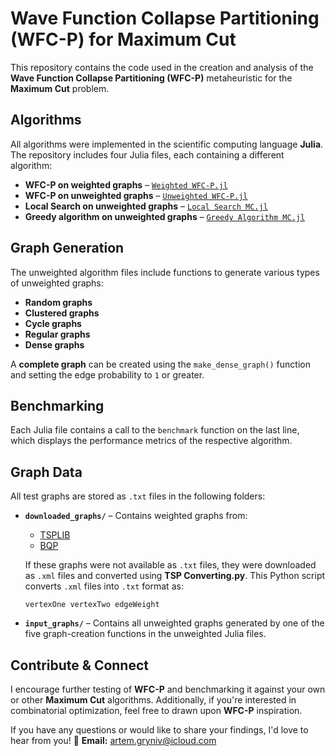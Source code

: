 # Wave Function Collapse Partitioning (WFC-P) for Maximum Cut

This repository contains the code used in the creation and analysis of the **Wave Function Collapse Partitioning (WFC-P)** metaheuristic for the **Maximum Cut** problem. <!-- The full research paper can be found [here](link-to-paper). -->

## Algorithms

All algorithms were implemented in the scientific computing language **Julia**. The repository includes four Julia files, each containing a different algorithm:

- **WFC-P on weighted graphs** – [`Weighted WFC-P.jl`](https://github.com/ArtemGryniv/Wave-Function-Collapse-Partitioning/blob/322002d73a3dd7b12f5f0102ec4251224bf5983e/Weighted%20WFC-P.jl)
- **WFC-P on unweighted graphs** – [`Unweighted WFC-P.jl`](https://github.com/ArtemGryniv/Wave-Function-Collapse-Partitioning/blob/322002d73a3dd7b12f5f0102ec4251224bf5983e/Unweighted%20WFC-P.jl)
- **Local Search on unweighted graphs** – [`Local Search MC.jl`](https://github.com/ArtemGryniv/Wave-Function-Collapse-Partitioning/blob/322002d73a3dd7b12f5f0102ec4251224bf5983e/Local%20Search%20MC.jl)
- **Greedy algorithm on unweighted graphs** – [`Greedy Algorithm MC.jl`](https://github.com/ArtemGryniv/Wave-Function-Collapse-Partitioning/blob/322002d73a3dd7b12f5f0102ec4251224bf5983e/Greedy%20Algorithm%20MC.jl)

## Graph Generation

The unweighted algorithm files include functions to generate various types of unweighted graphs:
- **Random graphs**
- **Clustered graphs**
- **Cycle graphs**
- **Regular graphs**
- **Dense graphs**

A **complete graph** can be created using the `make_dense_graph()` function and setting the edge probability to `1` or greater.

## Benchmarking

Each Julia file contains a call to the `benchmark` function on the last line, which displays the performance metrics of the respective algorithm.

## Graph Data

All test graphs are stored as `.txt` files in the following folders:

- **`downloaded_graphs/`** – Contains weighted graphs from:
  - [TSPLIB](http://comopt.ifi.uni-heidelberg.de/software/TSPLIB95/XML-TSPLIB/instances/)
  - [BQP](http://bqp.cs.uni-bonn.de/library/html/instances.html)

  If these graphs were not available as `.txt` files, they were downloaded as `.xml` files and converted using **TSP Converting.py**. This Python script converts `.xml` files into `.txt` format as:
  ```
  vertexOne vertexTwo edgeWeight
  ```

- **`input_graphs/`** – Contains all unweighted graphs generated by one of the five graph-creation functions in the unweighted Julia files.

## Contribute & Connect

I encourage further testing of **WFC-P** and benchmarking it against your own or other **Maximum Cut** algorithms. Additionally, if you're interested in combinatorial optimization, feel free to drawn upon **WFC-P** inspiration.

If you have any questions or would like to share your findings, I'd love to hear from you!
📧 **Email:** [artem.gryniv@icloud.com](mailto:artem.gryniv@icloud.com)

